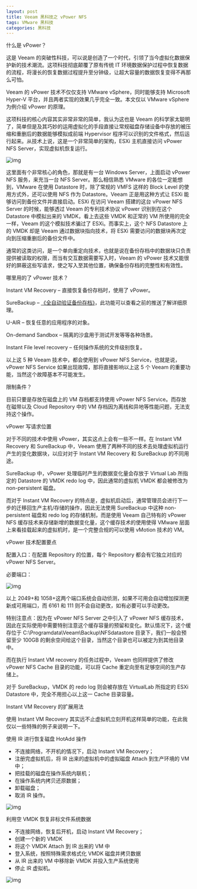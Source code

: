 ```yaml
---
layout: post
title: Veeam 黑科技之 vPower NFS
tags: VMware 黑科技
categories: 黑科技
---
```


什么是 vPower？

这是 Veeam 的突破性科技，可以说是创造了一个时代，引领了当今虚拟化数据保护新的技术潮流。这项科技彻底颠覆了原有传统 IT 环境数据保护过程中恢复数据的流程，将漫长的恢复数据过程提升至分钟级，让超大容量的数据恢复变得不再那么可怕。

Veeam 的 vPower 技术不仅仅支持 VMware vSphere，同时能够支持 Microsoft Hyper-V 平台，并且两者实现的效果几乎完全一致。本文仅以 VMware vSphere 为例介绍 vPower 的原理。

这项科技的核心内容其实非常非常的简单，我认为这也是 Veeam 的科学家太聪明了，简单但是及其巧妙的运用虚拟化的手段直接让常规磁盘存储设备中存放的被压缩和重删后的数据能够模拟成前端 Hypervisor 程序可以识别的文件格式，然后运行起来。从技术上说，这是一个非常简单的架构，ESXi 主机直接访问 vPower NFS Server，实现虚拟机恢复运行。

 

![img](https://mmbiz.qlogo.cn/mmbiz_png/FEtXyGtyIU2FvCd8FPVLZpCpniaFGDBr7OdGia7pibrI1bcnPia68eJCbrjb7H82qBYSjnlxWRfjVtwTe8GWckMToA/640?wx_fmt=png)

这里面有个非常核心的角色，那就是有一台 Windows Server，上面启动 vPower NFS 服务，来充当一台 NFS Server。那么相信熟悉 VMware 的各位一定能想到，VMware 在使用 Datastore 时，除了常规的 VMFS 这样的 Block Level 的使用方式外，还可以使用 NFS 作为 Datastore。Veeam 正是用这种方式让 ESXi 能够访问到备份文件并直接启动。ESXi 在访问 Veeam 搭建的这台 vPower NFS Server 的时候，能够透过 Veeam 的专利技术协议 vPower 识别到在这个 Datastore 中模拟出来的 VMDK，看上去这些 VMDK 和正常的 VM 所使用的完全一样，Veeam 的这个模拟技术骗过了 ESXi。而事实上，这个 NFS Datastore 上的 VMDK 却是 Veeam 通过数据块指向技术，将 ESXi 需要访问的数据块再次定向到压缩重删后的备份文件中。

通常的这类访问，是一个单向重定向技术，也就是说在备份存档中的数据块只负责提供被读取的权限，而当有交互数据需要写入时，Veeam 的 vPower 技术又能很好的屏蔽这些写请求，使之写入至其他位置，确保备份存档的完整性和有效性。

哪里用的了 vPower 技术？

Instant VM Recovery – 直接恢复备份存档时，使用了 vPower。

SureBackup – [《全自动验证备份存档》](http://mp.weixin.qq.com/s?__biz=MzU4NzA1MTk2Mg==&mid=2247483830&idx=1&sn=3fee7103411facb64c243c32b0e0ff65&chksm=fdf0a763ca872e75b75ca65be5f81791549bac6322e5f161ec5becc5be23eef27833ea47b9f3&scene=21#wechat_redirect)，此功能可以查看之前的推送了解详细原理。

U-AIR – 恢复任意的应用程序的对象。

On-demand Sandbox – 隔离的沙盒用于测试开发等等各种场景。

Instant File level recovery – 任何操作系统的文件级别恢复。

以上这 5 种 Veeam 技术中，都会使用到 vPower NFS Service，也就是说，vPower NFS Service 如果出现故障，那将直接影响以上这 5 个 Veeam 的重要功能，当然这个故障基本不可能发生。

限制条件？

目前只要是存放在磁盘上的 VM 存档都支持使用 vPower NFS Service。而存放在磁带以及 Cloud Repository 中的 VM 存档因为离线和异地等性能问题，无法支持这个操作。

vPower 写请求位置

对于不同的技术中使用 vPower，其实这点上会有一些不一样。在 Instant VM Recovery 和 SureBackup 中，Veeam 使用了两种不同的技术去处理虚拟机运行产生的变化数据块，以应对对于 Instant VM Recovery 和 SureBackup 的不同用途。

 

SureBackup 中，vPower 处理临时产生的数据变化量会存放于 Virtual Lab 所指定的 Datastore 的 VMDK redo log 中，因此通常的虚拟机 VMDK 都会被修改为 non-persistent 磁盘。

而对于 Instant VM Recovery 的特点是，虚拟机启动后，通常管理员会进行下一步的迁移回生产主机/存储的操作，因此无法使用 SureBackup 中这种 non-persistent 磁盘和 redo log 的存储机制，而是使用 Veeam 自己特有的 vPower NFS 缓存技术来存储新增的数据变化量，这个缓存技术的使用使得 VMware 层面上来看挂载起来的虚拟机时，是一个完整合规的可以使用 vMotion 技术的 VM。

vPower 技术配置要点

配置入口：在配置 Repository 的位置，每个 Repository 都会有它独立对应的 vPower NFS Server。

必要端口：

![img](https://mmbiz.qlogo.cn/mmbiz_png/FEtXyGtyIU2FvCd8FPVLZpCpniaFGDBr7OLUV4YRXrTBy39LWn0U1icmTISO0auAy4O0Khd5FuVnsfDpcZzOJz4w/640?wx_fmt=png)

以上 2049+和 1058+这两个端口系统会自动侦测，如果不可用会自动增加探测更新成可用端口，而 6161 和 111 则不会自动更改，如有必要可以手动更改。

特别注意点：因为在 vPower NFS Server 之中引入了 vPower NFS 缓存技术，因此在实际使用中需要特别注意这个缓存容量的预留和变化。默认情况下，这个缓存位于 C:\Programdata\Veeam\Backup\NFSdatastore 目录下，我们一般会预留至少 100GB 的剩余空间给这个目录，当然这个目录也可以被定为到其他目录中。

而在执行 Instant VM recovery 的任务过程中，Veeam 也同样提供了修改 vPower NFS Cache 目录的功能，可以将 Cache 重定向至有足够空间的生产存储上。

对于 SureBackup，VMDK 的 redo log 则会被存放在 VirtualLab 所指定的 ESXi Datastore 中，完全不用担心以上这一 Cache 目录容量。

Instant VM Recovery 的扩展用法

使用 Instant VM Recovery 其实远不止虚拟机立刻开机这样简单的功能，在此我仅以一些特殊的例子来说明一下。

使用 IR 进行恢复磁盘 HotAdd 操作

- 不连接网络，不开机的情况下，启动 Instant VM Recovery；
- 注册完虚拟机后，将 IR 出来的虚拟机中的虚拟磁盘 Attach 到生产环境的 VM 中；
- 把挂载的磁盘在操作系统内联机；
- 在操作系统内拷贝还原数据；
- 卸载磁盘；
- 取消 IR 操作。

![img](https://mmbiz.qlogo.cn/mmbiz_png/FEtXyGtyIU2FvCd8FPVLZpCpniaFGDBr7XHvSkNicalDK2nLAp91jgGHNZ4XffZyP43LTIefmY0sjN5S2cbqOYZw/640?wx_fmt=png)

利用空 VMDK 恢复非标文件系统数据

- 不连接网络，恢复后开机，启动 Instant VM Recovery；
- 创建一个新的 VMDK
- 将这个 VMDK Attach 到 IR 出来的 VM 中
- 登入系统，按照特殊需求格式化 VMDK 磁盘并拷贝数据
- 从 IR 出来的 VM 中移除新 VMDK 并投入生产系统使用
- 停止 IR 虚拟机。

![img](https://mmbiz.qlogo.cn/mmbiz_png/FEtXyGtyIU2FvCd8FPVLZpCpniaFGDBr7hSZZp2py64oRdJrMsoAO6kFIZsBCCHLRlKLR9Zia5nItGuYPI4qeAuA/640?wx_fmt=png)